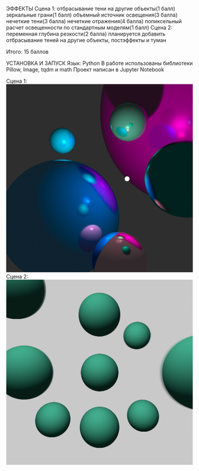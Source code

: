 ЭФФЕКТЫ
Сцена 1:
    отбрасывание тени на другие объекты(1 балл)
    зеркальные грани(1 балл)
    объемный источник освещения(3 балла)
    нечеткие тени(3 балла)
    нечеткие отражения(4 балла)
    попиксельный расчет освещенности по стандартным моделям(1 балл)
  Сцена 2:  
    переменная глубина резкости(2 балла)
    планируется добавить отбрасывание теней на другие объекты, постэффекты и туман
  
  Итого: 15 баллов
  
УСТАНОВКА И ЗАПУСК
   Язык: Python
   В работе использованы библиотеки Pillow, Image, tqdm и math
   Проект написан в Jupyter Notebook
   
Сцена 1:
  ![N|Solid](main_13.12.20_final/Scene1.png)
Сцена 2:
  ![N|Solid](main_13.12.20_final/Scene2.png)
   
